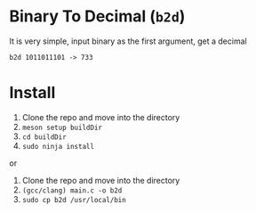 # Binary To Decimal (`b2d`)

It is very simple, input binary as the first argument, get a decimal

`b2d 1011011101 -> 733`

# Install
1. Clone the repo and move into the directory
2. `meson setup buildDir`
3. `cd buildDir`
4. `sudo ninja install`

or

1. Clone the repo and move into the directory
2. `(gcc/clang) main.c -o b2d`
3. `sudo cp b2d /usr/local/bin`
